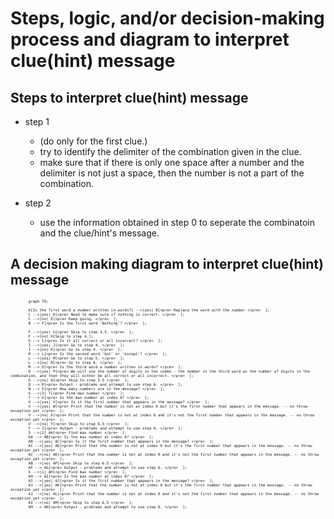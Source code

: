 # Steps, logic, and/or decision-making process and diagram to interpret clue(hint) message

<!-- steps required to interpret the clue/hint's message - create a section steps using the following template: -->

## Steps to interpret clue(hint) message
<!-- create a list with syntax: step number. step description. -->
- step 1 
    - (do only for the first clue.)
    - try to identify the delimiter of the combination given in the clue.
    - make sure that if there is only one space after a number and the delimiter is not just a space, then the number is not a part of the combination.

- step 2
    - use the information obtained in step 0 to seperate the combinatoin and the clue/hint's message.
    
<!-- now come a sub-decision making prosess - to interpret the clue/hint's message -->

## A decision making diagram to interpret clue(hint) message
<!-- 
if first index of the message is a number, then skeip to step 6.

Step 1. Check if the first word of the message is a number written in words (e.g. one, two, three, etc.)
    - if yes, then repalce the word with the number.
    - if no, then skip to step 2.

Step 2. check if the first word is 'Nothing'
    - if yes, need to make sure if nothing is correct and go to step 3.5. 
    - if no, just keep going.

Step 3. if the first word is 'All'
    - if yes, skip to step 3.5. 
    - if no, then skip to step 4.

Step 3.5. check if it's all correct or all incorrect
    - if yes, then go to step 4.
    - if no, then go to step 4. 

Step 4. check if the second word is 'but' or 'except'
    - if either is in, go to step 5.
    - if neither is in, then go to step 6.

Step 5. check if the third word is a number written in words (e.g. one, two, three, etc.)
    - if yes, we will use the number of digits in the combo - the number in the third word as the number of digits in the combination, and then they will either be all correct or all incorrect.
    - if no, then skip to step 5.5

Step 5.5. output - problems and attempt to use step 6.
 
Step 6. check how many numbers are in the message - example of a message with 2 numbers '2.... 1....'
    - if 3 numbers, 
        - find max number 
            - for debug: if not at index 0
                - check if it's the first number that appears in the message
                    - if yes, print that the number is not at index 0 but it's the first number that appears in the message. -- no throw exception yet
                    - if no, print that the number is not at index 0 and it's not the first number that appears in the message. -- no throw exception yet
            - make sure the 2 other numbers add up to the max number
                - if yes, then max means the number of correct digits in the combination, and the other 2 numbers mean the number of digits that are correct and are correctly placed and the number of digits that are correct but are not correctly placed. now we need to identify which is which.
                    - for now, we will assume that the first number is the number of digits that are correct and are correctly placed and the second number is the number of digits that are correct but are not correctly placed.
                - if no, then throw exception.

use <pre>  to warp the text in the decision making diagram.
example: |maybe| E[<pre> A text that needs to be wrapped to another line </pre>  ];

-->


```mermaid
        graph TD;

        A[Is the first word a number written in words?] -->|yes| B[<pre> Replace the word with the number </pre>  ];
        C -->|yes| D[<pre> Need to make sure if nothing is correct. </pre>  ];
        C -->|no| E[<pre> Keep going. </pre>  ];
        B --> F[<pre> Is the first word 'Nothing'? </pre>  ];

        F -->|yes| G[<pre> Skip to step 3.5. </pre>  ];
        F -->|no| H[Skip to step 4.];
        G --> I[<pre> Is it all correct or all incorrect? </pre>  ];
        I -->|yes| J[<pre> Go to step 4. </pre>  ];
        I -->|no| K[<pre> Go to step 4. </pre>  ];
        H --> L[<pre> Is the second word 'but' or 'except'? </pre>  ];
        L -->|yes| M[<pre> Go to step 5. </pre>  ];
        L -->|no| N[<pre> Go to step 6. </pre>  ];
        M --> O[<pre> Is the third word a number written in words? </pre>  ];
        O -->|yes| P[<pre> We will use the number of digits in the combo - the number in the third word as the number of digits in the combination, and then they will either be all correct or all incorrect. </pre>  ];
        O -->|no| Q[<pre> Skip to step 5.5 </pre>  ];
        Q --> R[<pre> Output - problems and attempt to use step 6. </pre>  ];
        N --> S[<pre> How many numbers are in the message? </pre>  ];
        S -->|3| T[<pre> Find max number </pre>  ];
        T --> U[<pre> Is the max number at index 0? </pre>  ];
        U -->|yes| V[<pre> Is it the first number that appears in the message? </pre>  ];
        V -->|yes| W[<pre> Print that the number is not at index 0 but it's the first number that appears in the message. -- no throw exception yet </pre>  ];
        V -->|no| X[<pre> Print that the number is not at index 0 and it's not the first number that appears in the message. -- no throw exception yet </pre>  ];
        U -->|no| Y[<pre> Skip to step 6.5 </pre>  ];
        Y --> Z[<pre> Output - problems and attempt to use step 6. </pre>  ];
        S -->|2| AA[<pre> Find max number </pre>  ];
        AA --> AB[<pre> Is the max number at index 0? </pre>  ];
        AB -->|yes| AC[<pre> Is it the first number that appears in the message? </pre>  ];
        AC -->|yes| AD[<pre> Print that the number is not at index 0 but it's the first number that appears in the message. -- no throw exception yet </pre>  ];
        AC -->|no| AE[<pre> Print that the number is not at index 0 and it's not the first number that appears in the message. -- no throw exception yet </pre>  ];
        AB -->|no| AF[<pre> Skip to step 6.5 </pre>  ];
        AF --> AG[<pre> Output - problems and attempt to use step 6. </pre>  ];
        S -->|1| AH[<pre> Find max number </pre>  ];
        AH --> AI[<pre> Is the max number at index 0? </pre>  ];
        AI -->|yes| AJ[<pre> Is it the first number that appears in the message? </pre>  ];
        AJ -->|yes| AK[<pre> Print that the number is not at index 0 but it's the first number that appears in the message. -- no throw exception yet </pre>  ];
        AJ -->|no| AL[<pre> Print that the number is not at index 0 and it's not the first number that appears in the message. -- no throw exception yet </pre>  ];
        AI -->|no| AM[<pre> Skip to step 6.5 </pre>  ];
        AM --> AN[<pre> Output - problems and attempt to use step 6. </pre>  ];
```

<!-- to make sure text is warpped in github, need to change the font size to 0.5em and enable word wrap. -->

<style>
    .mermaid {
        font-size: 0.5em;
        
        
    }
</style>
